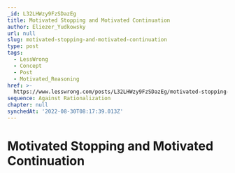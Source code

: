 ```yaml
---
_id: L32LHWzy9FzSDazEg
title: Motivated Stopping and Motivated Continuation
author: Eliezer_Yudkowsky
url: null
slug: motivated-stopping-and-motivated-continuation
type: post
tags:
  - LessWrong
  - Concept
  - Post
  - Motivated_Reasoning
href: >-
  https://www.lesswrong.com/posts/L32LHWzy9FzSDazEg/motivated-stopping-and-motivated-continuation
sequence: Against Rationalization
chapter: null
synchedAt: '2022-08-30T08:17:39.013Z'
---
```


# Motivated Stopping and Motivated Continuation
